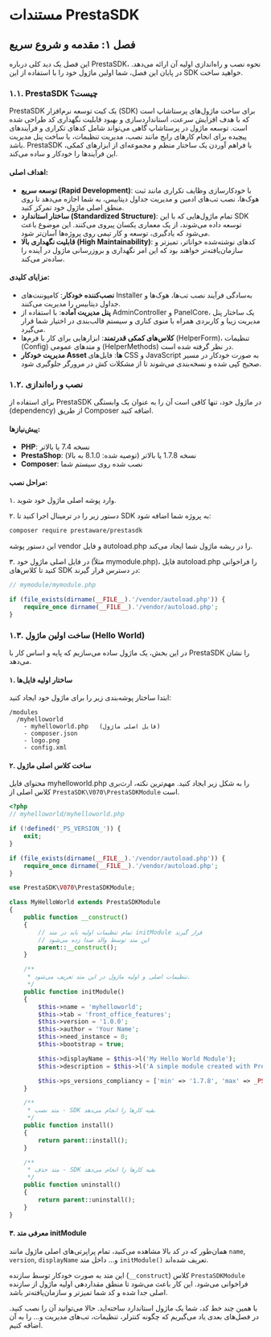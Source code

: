 # مستندات PrestaSDK

## فصل ۱: مقدمه و شروع سریع

این فصل یک دید کلی درباره PrestaSDK، نحوه نصب و راه‌اندازی اولیه آن ارائه می‌دهد. در پایان این فصل، شما اولین ماژول خود را با استفاده از این SDK خواهید ساخت.

### ۱.۱. PrestaSDK چیست؟

PrestaSDK یک کیت توسعه نرم‌افزار (SDK) برای ساخت ماژول‌های پرستاشاپ است که با هدف افزایش سرعت، استانداردسازی و بهبود قابلیت نگهداری کد طراحی شده است. توسعه ماژول در پرستاشاپ گاهی می‌تواند شامل کدهای تکراری و فرآیندهای پیچیده برای انجام کارهای رایج مانند نصب، مدیریت تنظیمات، یا ساخت پنل مدیریت باشد. PrestaSDK با فراهم آوردن یک ساختار منظم و مجموعه‌ای از ابزارهای کمکی، این فرآیندها را خودکار و ساده می‌کند.

#### اهداف اصلی:

- **توسعه سریع (Rapid Development)**: با خودکارسازی وظایف تکراری مانند ثبت هوک‌ها، نصب تب‌های ادمین و مدیریت جداول دیتابیس، به شما اجازه می‌دهد تا روی منطق اصلی ماژول خود تمرکز کنید.
- **ساختار استاندارد (Standardized Structure)**: تمام ماژول‌هایی که با این SDK توسعه داده می‌شوند، از یک معماری یکسان پیروی می‌کنند. این موضوع باعث می‌شود که یادگیری، توسعه و کار تیمی روی پروژه‌ها آسان‌تر شود.
- **قابلیت نگهداری بالا (High Maintainability)**: کدهای نوشته‌شده خواناتر، تمیزتر و سازمان‌یافته‌تر خواهند بود که این امر نگهداری و بروزرسانی ماژول در آینده را ساده‌تر می‌کند.

#### مزایای کلیدی:

- **نصب‌کننده خودکار**: کامپوننت‌های Installer به‌سادگی فرآیند نصب تب‌ها، هوک‌ها و جداول دیتابیس را مدیریت می‌کنند.
- **پنل مدیریت آماده**: با استفاده از AdminController و PanelCore، یک ساختار پنل مدیریت زیبا و کاربردی همراه با منوی کناری و سیستم قالب‌بندی در اختیار شما قرار می‌گیرد.
- **کلاس‌های کمکی قدرتمند**: ابزارهایی برای کار با فرم‌ها (HelperForm)، تنظیمات (Config) و متدهای عمومی (HelperMethods) در نظر گرفته شده است.
- **مدیریت خودکار Asset ها**: فایل‌های CSS و JavaScript به صورت خودکار در مسیر صحیح کپی شده و نسخه‌بندی می‌شوند تا از مشکلات کش در مرورگر جلوگیری شود.
### ۱.۲. نصب و راه‌اندازی

برای استفاده از PrestaSDK در ماژول خود، تنها کافی است آن را به عنوان یک وابستگی (dependency) از طریق Composer اضافه کنید.

#### پیش‌نیازها:

- **PHP**: نسخه 7.4 یا بالاتر
- **PrestaShop**: نسخه 1.7.8 یا بالاتر (توصیه شده: 8.1.0 به بالا)
- **Composer**: نصب شده روی سیستم شما

#### مراحل نصب:

۱. وارد پوشه اصلی ماژول خود شوید.

۲. دستور زیر را در ترمینال اجرا کنید تا SDK به پروژه شما اضافه شود:

```bash
composer require prestaware/prestasdk
```

این دستور پوشه vendor و فایل autoload.php را در ریشه ماژول شما ایجاد می‌کند.

۳. در فایل اصلی ماژول خود (مثلاً mymodule.php)، فایل autoload.php را فراخوانی کنید تا کلاس‌های SDK در دسترس قرار گیرند:

```php
// mymodule/mymodule.php

if (file_exists(dirname(__FILE__).'/vendor/autoload.php')) {
    require_once dirname(__FILE__).'/vendor/autoload.php';
}
```
### ۱.۳. ساخت اولین ماژول (Hello World)

در این بخش، یک ماژول ساده می‌سازیم که پایه و اساس کار با PrestaSDK را نشان می‌دهد.

#### ۱. ساختار اولیه فایل‌ها

ابتدا ساختار پوشه‌بندی زیر را برای ماژول خود ایجاد کنید:

```
/modules
  /myhelloworld
    - myhelloworld.php   (فایل اصلی ماژول)
    - composer.json
    - logo.png
    - config.xml
```

#### ۲. ساخت کلاس اصلی ماژول

محتوای فایل myhelloworld.php را به شکل زیر ایجاد کنید. مهم‌ترین نکته، ارث‌بری کلاس اصلی از `PrestaSDK\V070\PrestaSDKModule` است.

```php
<?php
// myhelloworld/myhelloworld.php

if (!defined('_PS_VERSION_')) {
    exit;
}

if (file_exists(dirname(__FILE__).'/vendor/autoload.php')) {
    require_once dirname(__FILE__).'/vendor/autoload.php';
}

use PrestaSDK\V070\PrestaSDKModule;

class MyHelloWorld extends PrestaSDKModule
{
    public function __construct()
    {
        // تمام تنظیمات اولیه باید در متد initModule قرار گیرند
        // این متد توسط والد صدا زده می‌شود
        parent::__construct();
    }

    /**
     * تنظیمات اصلی و اولیه ماژول در این متد تعریف می‌شود.
     */
    public function initModule()
    {
        $this->name = 'myhelloworld';
        $this->tab = 'front_office_features';
        $this->version = '1.0.0';
        $this->author = 'Your Name';
        $this->need_instance = 0;
        $this->bootstrap = true;

        $this->displayName = $this->l('My Hello World Module');
        $this->description = $this->l('A simple module created with PrestaSDK.');

        $this->ps_versions_compliancy = ['min' => '1.7.8', 'max' => _PS_VERSION_];
    }

    /**
     * متد نصب - SDK بقیه کارها را انجام می‌دهد
     */
    public function install()
    {
        return parent::install();
    }

    /**
     * متد حذف - SDK بقیه کارها را انجام می‌دهد
     */
    public function uninstall()
    {
        return parent::uninstall();
    }
}
```

#### ۳. معرفی متد initModule

همان‌طور که در کد بالا مشاهده می‌کنید، تمام پراپرتی‌های اصلی ماژول مانند `name`, `version`, `displayName` و... داخل متد `initModule()` تعریف شده‌اند.

این متد به صورت خودکار توسط سازنده (`__construct`) کلاس `PrestaSDKModule` فراخوانی می‌شود. این کار باعث می‌شود تا منطق مقداردهی اولیه ماژول از سازنده اصلی جدا شده و کد شما تمیزتر و سازمان‌یافته‌تر باشد.

با همین چند خط کد، شما یک ماژول استاندارد ساخته‌اید. حالا می‌توانید آن را نصب کنید. در فصل‌های بعدی یاد می‌گیریم که چگونه کنترلر، تنظیمات، تب‌های مدیریت و... را به آن اضافه کنیم.
